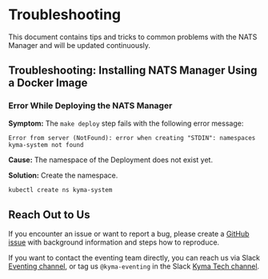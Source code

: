 # Troubleshooting

This document contains tips and tricks to common problems with the NATS Manager and will be updated continuously.

## Troubleshooting: Installing NATS Manager Using a Docker Image

### Error While Deploying the NATS Manager

**Symptom:** The `make deploy` step fails with the following error message:

`Error from server (NotFound): error when creating "STDIN": namespaces kyma-system not found`

**Cause:** The namespace of the Deployment does not exist yet.

**Solution:** Create the namespace.

   ```sh
   kubectl create ns kyma-system
   ```

## Reach Out to Us

If you encounter an issue or want to report a bug, please create a [GitHub issue](https://github.com/kyma-project/nats-manager/issues) with background information and steps how to reproduce.

If you want to contact the eventing team directly, you can reach us via Slack [Eventing channel](https://kyma-community.slack.com/archives/CD1C9GZMK), or tag us `@kyma-eventing` in the Slack [Kyma Tech channel](https://sap-ti.slack.com/archives/C0140PCSJ5Q).
